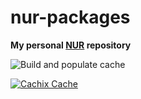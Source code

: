 # nur-packages

**My personal [NUR](https://github.com/nix-community/NUR) repository**

![Build and populate cache](https://github.com/madeddie/nur-packages/workflows/Build%20and%20populate%20cache/badge.svg)

[![Cachix Cache](https://img.shields.io/badge/cachix-madeddie-blue.svg)](https://madeddie.cachix.org)
